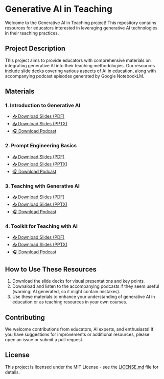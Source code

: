 # Generative AI in Teaching

Welcome to the Generative AI in Teaching project! This repository contains resources for educators interested in leveraging generative AI technologies in their teaching practices.

## Project Description

This project aims to provide educators with comprehensive materials on integrating generative AI into their teaching methodologies. Our resources include slide decks covering various aspects of AI in education, along with accompanying podcast episodes generated by Google NotebookLM.

## Materials

### 1. Introduction to Generative AI
- [📥 Download Slides (PDF)](https://github.com/lfwgoes/generative_ai_teaching/blob/main/session1_introduction_ai.pdf)
- [📥 Download Slides (PPTX)](https://github.com/lfwgoes/generative_ai_teaching/blob/main/session1_introduction_ai.pptx)
- [🎧 Download Podcast](https://github.com/lfwgoes/generative_ai_teaching/blob/main/session1_podcast.mp3)

### 2. Prompt Engineering Basics
- [📥 Download Slides (PDF)](https://github.com/lfwgoes/generative_ai_teaching/blob/main/session2_prompt_engineering.pdf)
- [📥 Download Slides (PPTX)](https://github.com/lfwgoes/generative_ai_teaching/blob/main/session1_prompt_engineering.pptx)
- [🎧 Download Podcast](https://github.com/lfwgoes/generative_ai_teaching/blob/main/session2_podcast.mp3)

### 3. Teaching with Generative AI
- [📥 Download Slides (PDF)](https://github.com/lfwgoes/generative_ai_teaching/blob/main/session3_teaching_with_ai.pdf)
- [📥 Download Slides (PPTX)](https://github.com/lfwgoes/generative_ai_teaching/blob/main/session3_teaching_with_ai.pptx)
- [🎧 Download Podcast](https://github.com/lfwgoes/generative_ai_teaching/blob/main/session3_podcast.mp3)

### 4. Toolkit for Teaching with AI
- [📥 Download Slides (PDF)](https://github.com/lfwgoes/generative_ai_teaching/blob/main/session4_ai_teaching_toolkit.pdf)
- [📥 Download Slides (PPTX)](https://github.com/lfwgoes/generative_ai_teaching/blob/main/session4_ai_teaching_toolkit.pptx)
- [🎧 Download Podcast](https://github.com/lfwgoes/generative_ai_teaching/blob/main/session4_podcast.mp3)

## How to Use These Resources

1. Download the slide decks for visual presentations and key points.
2. Downaload and listen to the accompanying podcasts if they seem useful (warning: AI generated, so it might contain mistakes).
3. Use these materials to enhance your understanding of generative AI in education or as teaching resources in your own courses.

## Contributing

We welcome contributions from educators, AI experts, and enthusiasts! If you have suggestions for improvements or additional resources, please open an issue or submit a pull request.

## License

This project is licensed under the MIT License - see the [LICENSE.md](LICENSE.md) file for details.

